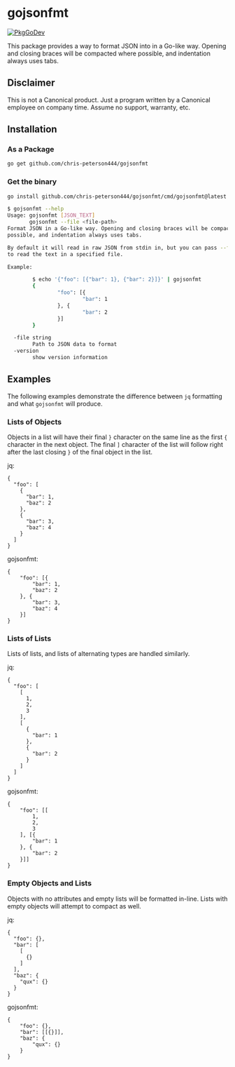 # gojsonfmt

[![PkgGoDev](https://pkg.go.dev/badge/github.com/chris-peterson444/gojsonfmt)](https://pkg.go.dev/github.com/chris-peterson444/gojsonfmt)

This package provides a way to format JSON into in a Go-like way. Opening and
closing braces will be compacted where possible, and indentation always uses
tabs.

## Disclaimer

This is not a Canonical product. Just a program written by a Canonical employee
on company time. Assume no support, warranty, etc.

## Installation

### As a Package

```bash
go get github.com/chris-peterson444/gojsonfmt
```

### Get the binary

```bash
go install github.com/chris-peterson444/gojsonfmt/cmd/gojsonfmt@latest
```

```bash
$ gojsonfmt --help
Usage: gojsonfmt [JSON_TEXT]
       gojsonfmt --file <file-path>
Format JSON in a Go-like way. Opening and closing braces will be compacted where
possible, and indentation always uses tabs.

By default it will read in raw JSON from stdin in, but you can pass --file
to read the text in a specified file.

Example:

        $ echo '{"foo": [{"bar": 1}, {"bar": 2}]}' | gojsonfmt
        {
                "foo": [{
                        "bar": 1
                }, {
                        "bar": 2
                }]
        }

  -file string
        Path to JSON data to format
  -version
        show version information
```

## Examples

The following examples demonstrate the difference between `jq` formatting and 
what `gojsonfmt` will produce. 

### Lists of Objects

Objects in a list will have their final `}` character on the same line as the
first `{` character in the next object. The final `]` character of the list
will follow right after the last closing `}` of the final object in the list.

jq: 

```
{
  "foo": [
    {
      "bar": 1,
      "baz": 2
    },
    {
      "bar": 3,
      "baz": 4
    }
  ]
}
```

gojsonfmt:

```
{
	"foo": [{
		"bar": 1,
		"baz": 2
	}, {
		"bar": 3,
		"baz": 4
	}]
}
```

### Lists of Lists

Lists of lists, and lists of alternating types are handled similarly.

jq:

```
{
  "foo": [
    [
      1,
      2,
      3
    ],
    [
      {
        "bar": 1
      },
      {
        "bar": 2
      }
    ]
  ]
}
```

gojsonfmt:

```
{
	"foo": [[
		1,
		2,
		3
	], [{
		"bar": 1
	}, {
		"bar": 2
	}]]
}
```

### Empty Objects and Lists

Objects with no attributes and empty lists will be formatted in-line. Lists
with empty objects will attempt to compact as well.

jq:

```
{
  "foo": {},
  "bar": [
    [
      {}
    ]
  ],
  "baz": {
    "qux": {}
  }
}
```

gojsonfmt:

```
{
	"foo": {},
	"bar": [[{}]],
	"baz": {
		"qux": {}
	}
}
```

### 

